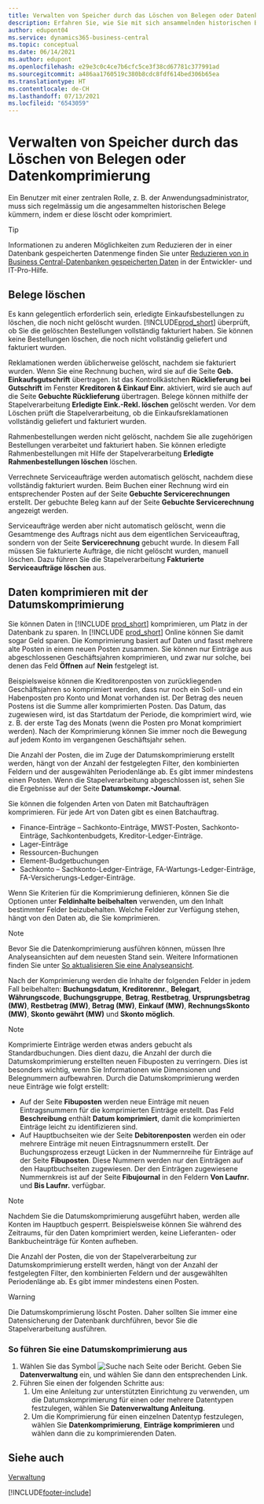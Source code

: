 ```yaml
---
title: Verwalten von Speicher durch das Löschen von Belegen oder Datenkomprimierung
description: Erfahren Sie, wie Sie mit sich ansammelnden historischen Belegen umgehen (und die Menge der in einer Datenbank gespeicherten Daten reduzieren), indem Sie sie löschen oder komprimieren.
author: edupont04
ms.service: dynamics365-business-central
ms.topic: conceptual
ms.date: 06/14/2021
ms.author: edupont
ms.openlocfilehash: e29e3c0c4ce7b6cfc5ce3f38cd67781c377991ad
ms.sourcegitcommit: a486aa1760519c380b8cdc8fdf614bed306b65ea
ms.translationtype: HT
ms.contentlocale: de-CH
ms.lasthandoff: 07/13/2021
ms.locfileid: "6543059"
---
```

# <a name="manage-storage-by-deleting-documents-or-compressing-data"></a>Verwalten von Speicher durch das Löschen von Belegen oder Datenkomprimierung

Ein Benutzer mit einer zentralen Rolle, z. B. der Anwendungsadministrator, muss sich regelmässig um die angesammelten historischen Belege kümmern, indem er diese löscht oder komprimiert.  

> [!TIP]
> Informationen zu anderen Möglichkeiten zum Reduzieren der in einer Datenbank gespeicherten Datenmenge finden Sie unter [Reduzieren von in Business Central-Datenbanken gespeicherten Daten](/dynamics365/business-central/dev-itpro/administration/database-reduce-data) in der Entwickler- und IT-Pro-Hilfe.

## <a name="delete-documents"></a>Belege löschen

Es kann gelegentlich erforderlich sein, erledigte Einkaufsbestellungen zu löschen, die noch nicht gelöscht wurden. [!INCLUDE[prod_short](includes/prod_short.md)] überprüft, ob Sie die gelöschten Bestellungen vollständig fakturiert haben. Sie können keine Bestellungen löschen, die noch nicht vollständig geliefert und fakturiert wurden.  

Reklamationen werden üblicherweise gelöscht, nachdem sie fakturiert wurden. Wenn Sie eine Rechnung buchen, wird sie auf die Seite **Geb. Einkaufsgutschrift** übertragen. Ist das Kontrollkästchen **Rücklieferung bei Gutschrift** im Fenster **Kreditoren & Einkauf Einr.** aktiviert, wird sie auch auf die Seite **Gebuchte Rücklieferung** übertragen. Belege können mithilfe der Stapelverarbeitung **Erledigte Eink.-Rekl. löschen** gelöscht werden. Vor dem Löschen prüft die Stapelverarbeitung, ob die Einkaufsreklamationen vollständig geliefert und fakturiert wurden.  

Rahmenbestellungen werden nicht gelöscht, nachdem Sie alle zugehörigen Bestellungen verarbeitet und fakturiert haben. Sie können erledigte Rahmenbestellungen mit Hilfe der Stapelverarbeitung **Erledigte Rahmenbestellungen löschen** löschen.  

Verrechnete Serviceaufträge werden automatisch gelöscht, nachdem diese vollständig fakturiert wurden. Beim Buchen einer Rechnung wird ein entsprechender Posten auf der Seite **Gebuchte Servicerechnungen** erstellt. Der gebuchte Beleg kann auf der Seite **Gebuchte Servicerechnung** angezeigt werden.  

Serviceaufträge werden aber nicht automatisch gelöscht, wenn die Gesamtmenge des Auftrags nicht aus dem eigentlichen Serviceauftrag, sondern von der Seite **Servicerechnung** gebucht wurde. In diesem Fall müssen Sie fakturierte Aufträge, die nicht gelöscht wurden, manuell löschen. Dazu führen Sie die Stapelverarbeitung **Fakturierte Serviceaufträge löschen** aus.  

## <a name="compress-data-with-date-compression"></a>Daten komprimieren mit der Datumskomprimierung

Sie können Daten in [!INCLUDE [prod_short](includes/prod_short.md)] komprimieren, um Platz in der Datenbank zu sparen. In [!INCLUDE [prod_short](includes/prod_short.md)] Online können Sie damit sogar Geld sparen. Die Komprimierung basiert auf Daten und fasst mehrere alte Posten in einem neuen Posten zusammen. Sie können nur Einträge aus abgeschlossenen Geschäftsjahren komprimieren, und zwar nur solche, bei denen das Feld **Öffnen** auf **Nein** festgelegt ist.  

Beispielsweise können die Kreditorenposten von zurückliegenden Geschäftsjahren so komprimiert werden, dass nur noch ein Soll- und ein Habenposten pro Konto und Monat vorhanden ist. Der Betrag des neuen Postens ist die Summe aller komprimierten Posten. Das Datum, das zugewiesen wird, ist das Startdatum der Periode, die komprimiert wird, wie z. B. der erste Tag des Monats (wenn die Posten pro Monat komprimiert werden). Nach der Komprimierung können Sie immer noch die Bewegung auf jedem Konto im vergangenen Geschäftsjahr sehen.

Die Anzahl der Posten, die im Zuge der Datumskomprimierung erstellt werden, hängt von der Anzahl der festgelegten Filter, den kombinierten Feldern und der ausgewählten Periodenlänge ab. Es gibt immer mindestens einen Posten. Wenn die Stapelverarbeitung abgeschlossen ist, sehen Sie die Ergebnisse auf der Seite **Datumskompr.-Journal**.

Sie können die folgenden Arten von Daten mit Batchaufträgen komprimieren. Für jede Art von Daten gibt es einen Batchauftrag.

* Finance-Einträge – Sachkonto-Einträge, MWST-Posten, Sachkonto-Einträge, Sachkontenbudgets, Kreditor-Ledger-Einträge.
* Lager-Einträge 
* Ressourcen-Buchungen
* Element-Budgetbuchungen
* Sachkonto – Sachkonto-Ledger-Einträge, FA-Wartungs-Ledger-Einträge, FA-Versicherungs-Ledger-Einträge.

Wenn Sie Kriterien für die Komprimierung definieren, können Sie die Optionen unter **Feldinhalte beibehalten** verwenden, um den Inhalt bestimmter Felder beizubehalten. Welche Felder zur Verfügung stehen, hängt von den Daten ab, die Sie komprimieren.

> [!NOTE]
> Bevor Sie die Datenkomprimierung ausführen können, müssen Ihre Analyseansichten auf dem neuesten Stand sein. Weitere Informationen finden Sie unter [So aktualisieren Sie eine Analyseansicht](/dynamics365/business-central/bi-how-analyze-data-dimension.md#to-update-an-analysis-view).

Nach der Komprimierung werden die Inhalte der folgenden Felder in jedem Fall beibehalten: **Buchungsdatum**, **Kreditorennr.**, **Belegart**, **Währungscode**, **Buchungsgruppe**, **Betrag**, **Restbetrag**, **Ursprungsbetrag (MW)**, **Restbetrag (MW)**, **Betrag (MW)**, **Einkauf (MW)**, **RechnungsSkonto (MW)**, **Skonto gewährt (MW)** und **Skonto möglich**.

> [!NOTE]
> Komprimierte Einträge werden etwas anders gebucht als Standardbuchungen. Dies dient dazu, die Anzahl der durch die Datumskomprimierung erstellten neuen Fibuposten zu verringern. Dies ist besonders wichtig, wenn Sie Informationen wie Dimensionen und Belegnummern aufbewahren. Durch die Datumskomprimierung werden neue Einträge wie folgt erstellt:
>* Auf der Seite **Fibuposten** werden neue Einträge mit neuen Eintragsnummern für die komprimierten Einträge erstellt. Das Feld **Beschreibung** enthält **Datum komprimiert**, damit die komprimierten Einträge leicht zu identifizieren sind. 
>* Auf Hauptbuchseiten wie der Seite **Debitorenposten** werden ein oder mehrere Einträge mit neuen Eintragsnummern erstellt. 
> Der Buchungsprozess erzeugt Lücken in der Nummernreihe für Einträge auf der Seite **Fibuposten**. Diese Nummern werden nur den Einträgen auf den Hauptbuchseiten zugewiesen. Der den Einträgen zugewiesene Nummernkreis ist auf der Seite **Fibujournal** in den Feldern **Von Laufnr.** und **Bis Laufnr.** verfügbar. 

> [!NOTE]
> Nachdem Sie die Datumskomprimierung ausgeführt haben, werden alle Konten im Hauptbuch gesperrt. Beispielsweise können Sie während des Zeitraums, für den Daten komprimiert werden, keine Lieferanten- oder Bankbucheinträge für Konten aufheben.

Die Anzahl der Posten, die von der Stapelverarbeitung zur Datumskomprimierung erstellt werden, hängt von der Anzahl der festgelegten Filter, den kombinierten Feldern und der ausgewählten Periodenlänge ab. Es gibt immer mindestens einen Posten. 

> [!WARNING]
> Die Datumskomprimierung löscht Posten. Daher sollten Sie immer eine Datensicherung der Datenbank durchführen, bevor Sie die Stapelverarbeitung ausführen.

### <a name="to-run-a-date-compression"></a>So führen Sie eine Datumskomprimierung aus
1. Wählen Sie das Symbol ![Suche nach Seite oder Bericht](media/ui-search/search_small.png "Symbol 'Nach Seite oder Bericht suchen'"). Geben Sie **Datenverwaltung** ein, und wählen Sie dann den entsprechenden Link.
2. Führen Sie einen der folgenden Schritte aus:
    1. Um eine Anleitung zur unterstützten Einrichtung zu verwenden, um die Datumskomprimierung für einen oder mehrere Datentypen festzulegen, wählen Sie **Datenverwaltung Anleitung**.
    1. Um die Komprimierung für einen einzelnen Datentyp festzulegen, wählen Sie **Datenkomprimierung**, **Einträge komprimieren** und wählen dann die zu komprimierenden Daten.

## <a name="see-also"></a>Siehe auch

[Verwaltung](admin-setup-and-administration.md)  


[!INCLUDE[footer-include](includes/footer-banner.md)]